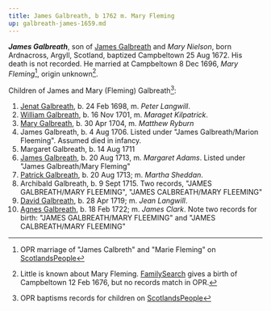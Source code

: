 ```yaml
---
title: James Galbreath, b 1762 m. Mary Fleming
up: galbreath-james-1659.md
---
```


***James Galbreath***, son of [James Galbreath](galbreath-james-1659.md) and *Mary Nielson*, born Ardnacross, Argyll, Scotland, baptized Campbeltown 25 Aug 1672. His death is not recorded. He married at Campbeltown 8 Dec 1696, *Mary Fleming*[^marriage], origin unknown[^mary].

Children of James and Mary (Fleming) Galbreath[^children]:

1. [Jenat Galbreath](galbreath-janet-1698.md), b. 24 Feb 1698, m. *Peter Langwill*.
2. [William Galbreath](galbreath-william-1701.md), b. 16 Nov 1701, m. *Maraget Kilpatrick*.
3. [Mary Galbreath](galbreath-mary-1704.md), b. 30 Apr 1704, m. *Matthew Ryburn*
4. James Galbreath, b. 4 Aug 1706. Listed under "James Galbreath/Marion Fleeming". Assumed died in infancy.
5. Margaret Galbreath, b. 14 Aug 1711
6. [James Galbreath](galbreath-james-1713.md), b. 20 Aug 1713, m. *Margaret Adams*. Listed under "James Galbreath/Mary Fleming"
7. [Patrick Galbreath](galbreath-patrick-1713.md), b. 20 Aug 1713; m. *Martha Sheddan*.
8. Archibald Galbreath, b. 9 Sept 1715. Two records, "JAMES GALBREATH/MARY FLEEMING", "JAMES CALBREATH/MARY FLEEMING"
9. [David Galbreath](galbreath-david-1719.md), b. 28 Apr 1719; m. *Jean  Langwill*.
10. [Agnes Galbreath](galbreath-agnes-1722.md), b. 18 Feb 1722; m. *James Clark*. Note two records for birth: "JAMES GALBREATH/MARY FLEEMING" and "JAMES CALBREATH/MARY FLEEMING"

[^birth]: OPR birth and baptism record in [ScotlandsPeople](https://www.scotlandspeople.gov.uk/view-image/nrs_opr_records/2357494?image=15&return_row=0)

[^marriage]: OPR marriage of "James Calbreth" and "Marie Fleming" on [ScotlandsPeople](https://www.scotlandspeople.gov.uk/record-results?search_type=people&event=M&record_type%5B0%5D=opr_marriages&church_type=Old%20Parish%20Registers&dl_cat=church&dl_rec=church-banns-marriages&surname=calbreth&surname_so=syn&forename=james&forename_so=exact&sex=M&spouse_name=fleming&spouse_name_so=exact&from_year=1696&to_year=1696&county=ARGYLL&record=Church%20of%20Scotland%20%28old%20parish%20registers%29%20Roman%20Catholic%20Church%20Other%20churches&rd_real_name%5B0%5D=CAMPBELTOWN%20%28LANDWARD%29%20OR%20CAMPBELTOWN%20%28BURGH%29%20OR%20CAMPBELTOWN&rd_display_name%5B0%5D=CAMPBELTOWN%20%28LANDWARD%29%7CCAMPBELTOWN%20%28BURGH%29%7CCAMPBELTOWN_CAMPBELTOWN&rd_label%5B0%5D=CAMPBELTOWN&rd_name%5B0%5D=CAMPBELTOWN%20%2ALANDWARD%2A%20OR%20CAMPBELTOWN%20%2ABURGH%2A%20OR%20CAMPBELTOWN)

[^children]: OPR baptisms records for children on [ScotlandsPeople](https://www.scotlandspeople.gov.uk/record-results?search_type=people&event=%28B%20OR%20C%20OR%20S%29&record_type%5B0%5D=opr_births&church_type=Old%20Parish%20Registers&dl_cat=church&dl_rec=church-births-baptisms&surname=galbreath&surname_so=fuzzy&forename_so=starts&from_year=1698&to_year=1750&parent_names=galbreath&parent_names_so=fuzzy&parent_name_two=fle&parent_name_two_so=starts&county=ARGYLL&record=Church%20of%20Scotland%20%28old%20parish%20registers%29%20Roman%20Catholic%20Church%20Other%20churches&sort=asc&order=Date&field=year)

[^mary]: Little is known about Mary Fleming. [FamilySearch](https://www.familysearch.org/tree/person/details/K2VD-B41) gives a birth of Campbeltown 12 Feb 1676, but no records match in OPR.



